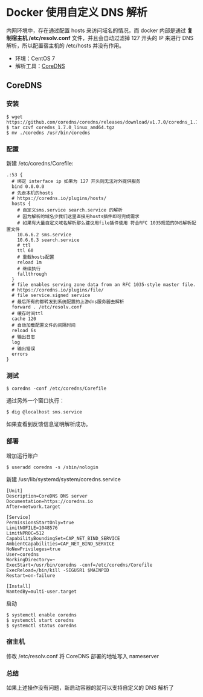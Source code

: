 # Docker 使用自定义 DNS 解析

内网环境中，存在通过配置 hosts 来访问域名的情况，而 docker 内部是通过 <b>复制宿主机 /etc/resolv.conf</b> 文件，并且会自动过滤掉 127 开头的 IP 来进行 DNS 解析，所以配置宿主机的 /etc/hosts 并没有作用。

* 环境：CentOS 7
* 解析工具：[CoreDNS](https://coredns.io/)

## CoreDNS

### 安装

```shell
$ wget https://github.com/coredns/coredns/releases/download/v1.7.0/coredns_1.7.0_linux_amd64.tgz
$ tar czvf coredns_1.7.0_linux_amd64.tgz
$ mv ./coredns /usr/bin/coredns
```

### 配置

新建 /etc/coredns/Corefile:

```
.:53 {
  # 绑定 interface ip 如果为 127 开头则无法对外提供服务
  bind 0.0.0.0
  # 先走本机的hosts
  # https://coredns.io/plugins/hosts/
  hosts {
    # 自定义sms.service search.service 的解析
    # 因为解析的域名少我们这里直接用hosts插件即可完成需求
    # 如果有大量自定义域名解析那么建议用file插件使用 符合RFC 1035规范的DNS解析配置文件
    10.6.6.2 sms.service
    10.6.6.3 search.service
    # ttl
    ttl 60
    # 重载hosts配置
    reload 1m
    # 继续执行
    fallthrough
  }
  # file enables serving zone data from an RFC 1035-style master file.
  # https://coredns.io/plugins/file/
  # file service.signed service
  # 最后所有的都转发到系统配置的上游dns服务器去解析
  forward . /etc/resolv.conf
  # 缓存时间ttl
  cache 120
  # 自动加载配置文件的间隔时间
  reload 6s
  # 输出日志
  log
  # 输出错误
  errors
}
```

### 测试

```shell
$ coredns -conf /etc/coredns/Corefile
```

通过另外一个窗口执行：

```shell
$ dig @localhost sms.service
```

如果查看到反馈信息证明解析成功。

### 部署

增加运行账户

```shell
$ useradd coredns -s /sbin/nologin
```

新建 /usr/lib/systemd/system/coredns.service

```
[Unit]
Description=CoreDNS DNS server
Documentation=https://coredns.io
After=network.target

[Service]
PermissionsStartOnly=true
LimitNOFILE=1048576
LimitNPROC=512
CapabilityBoundingSet=CAP_NET_BIND_SERVICE
AmbientCapabilities=CAP_NET_BIND_SERVICE
NoNewPrivileges=true
User=coredns
WorkingDirectory=~
ExecStart=/usr/bin/coredns -conf=/etc/coredns/Corefile
ExecReload=/bin/kill -SIGUSR1 $MAINPID
Restart=on-failure

[Install]
WantedBy=multi-user.target
```

启动

```shell
$ systemctl enable coredns
$ systemctl start coredns
$ systemctl status coredns
```

### 宿主机

修改 /etc/resolv.conf 将 CoreDNS 部署的地址写入 nameserver

### 总结

如果上述操作没有问题，新启动容器的就可以支持自定义的 DNS 解析了
